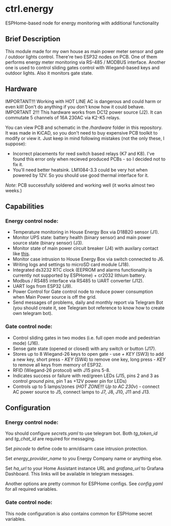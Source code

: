 # ctrl.energy
 ESPHome-based node for energy monitoring with additional functionality

## Brief Description
 This module made for my own house as main power meter sensor and gate / outdoor lights control. There're two ESP32 nodes on PCB. One of them performs energy meter monitoring via RS-485 / MODBUS interface. Another one is used to control sliding gates control with Wiegand-based keys and outdoor lights. Also it monitors gate state.

## Hardware
 IMPORTANT!!! Working with HOT LINE AC is dangerous and could harm or even kill! Don't do anything if you don't know how it could behave.
 IMPORTANT 2!!! This hardware works from DC12 power source (J2). It can commutate 5 channels of 16A 230AC via K2-K5 relays.

 You can view PCB and schematic in the _/hardware_ folder in this repository. It was made in KiCAD, so you don't need to buy expensive PCB toolkit to modify or view it. Just keep in mind following mistakes (not the only these, I suppose):
  - Incorrect placements for reed switch based relays (K7 and K8). I've found this error only when recieved produced PCBs - so I decided not to fix it.
  - You'll need better heatsink. LM1084-3.3 could be very hot when powered by 12V. So you should use good thermal interface for it.

 *Note*: PCB successfully soldered and working well (it works almost two weeks.)

## Capabilities

### Energy control node:
  - Temperature monitoring in House Energy Box via D18B20 sensor (J1).
  - Monitor UPS state: battery health (binary sensor) and main power source state (binary sensor) (J3).
  - Monitor state of main power circuit breaker (J4) with auxilary contact like [this](https://automationforum.co/what-is-auxiliary-contact-and-how-it-works-with-mcb/).
  - Monitor case intrusion to House Energy Box via switch connected to J6.
  - Writing logs and settings to microSD card module (J18).
  - Integrated ds3232 RTC clock (EEPROM and alarms functionality is currently not supported by ESPHome) + cr2032 lithium battery.
  - Modbus / RS485 interface via RS485 to UART converter (J12).
  - UART logs from ESP32 (J9).
  - Power Control for Gate control node to reduce power consumption when Main Power source is off the grid.
  - Send messages of problems, daily and monthly report via Telegram Bot (you should create it, see Telegram bot reference to know how to create own telegram bot).

### Gate control node:
  - Control sliding gates in two modes (i.e. full open mode and pedestrian mode) (J16).
  - Sense gate state (opened or closed) with any switch or button (J17).
  - Stores up to 8 Wiegand-26 keys to open gate - use *+ KEY* (SW3) to add a new key, short press *- KEY* (SW4) to remove one key, long press *- KEY* to remove all keys from memory of ESP32.
  - RFID (Wiegand-26 protocol) with J15 pins 5-8.
  - Indicates success or failure with red/green LEDs (J15, pins 2 and 3 as control _ground pins_, pin 1 as +12V power pin for LEDs)
  - Controls up to 5 lamps/zones (*HOT ZONE!!! Up to AC 230v*) - connect AC power source to J5, connect lamps to J7, J8, J10, J11 and J13.

## Configuration

### Energy control node:

  You should configure _secrets.yaml_ to use telegram bot. Both *tg_token_id* and *tg_chat_id* are required for messaging. 

  Set *pincode* to define code to arm/disarm case intrusion protection.

  Set *energy_provider_name* to you Energy Company name or anything else.

  Set *ha_url* to your Home Assistant instance URL and *grafana_url* to Grafana Dashboard. This links will be available in telegram messages.

  Another options are pretty common for ESPHome configs. See _config.yaml_ for all required variables.

### Gate control node:

  This node configuration is also contains common for ESPHome secret variables. 
